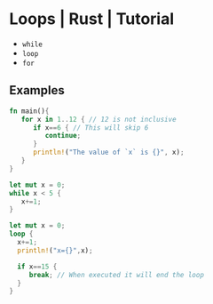 # Loops | Rust | Tutorial
- `while`
- `loop`
- `for`

## Examples
```rust
fn main(){
   for x in 1..12 { // 12 is not inclusive
      if x==6 { // This will skip 6
         continue;
      }
      println!("The value of `x` is {}", x);
   }
}
```

```rust
let mut x = 0;
while x < 5 {
   x+=1;
}
```

```rust
let mut x = 0;
loop {
  x+=1;
  println!("x={}",x);

  if x==15 {
     break; // When executed it will end the loop
  }
}
```
